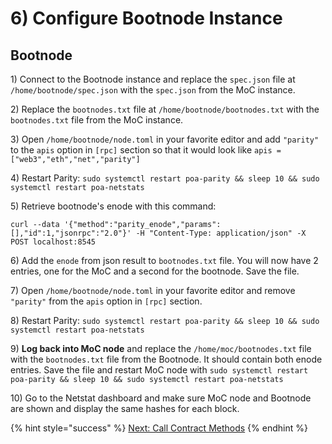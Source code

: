 # 6\) Configure Bootnode Instance

## Bootnode

1\)  Connect to the Bootnode instance and replace the `spec.json` file at `/home/bootnode/spec.json` with the `spec.json` from the MoC instance.

2\) Replace the `bootnodes.txt` file at `/home/bootnode/bootnodes.txt` with the `bootnodes.txt` file from the MoC instance.

3\) Open `/home/bootnode/node.toml` in your favorite editor and add `"parity"` to the `apis` option in `[rpc]` section so that it would look like `apis = ["web3","eth","net","parity"]`

4\) Restart Parity: `sudo systemctl restart poa-parity && sleep 10 && sudo systemctl restart poa-netstats`

5\) Retrieve bootnode's enode with this command:

```text
curl --data '{"method":"parity_enode","params":[],"id":1,"jsonrpc":"2.0"}' -H "Content-Type: application/json" -X POST localhost:8545
```

6\) Add the `enode` from json result to `bootnodes.txt` file. You will now have 2 entries, one for the MoC and a second for the bootnode. Save the file.

7\) Open `/home/bootnode/node.toml` in your favorite editor and remove `"parity"` from the `apis` option in `[rpc]` section.

8\) Restart Parity: `sudo systemctl restart poa-parity && sleep 10 && sudo systemctl restart poa-netstats`

9\) **Log back into MoC node** and replace the `/home/moc/bootnodes.txt` file with the `bootnodes.txt` file from the Bootnode. It should contain both enode entries. Save the file and restart MoC node with `sudo systemctl restart poa-parity && sleep 10 && sudo systemctl restart poa-netstats`

10\) Go to the Netstat dashboard and make sure MoC node and Bootnode are shown and display the same hashes for each block.

{% hint style="success" %}
[Next: Call Contract Methods](7-call-contract-methods-using-mycrypto.md) 
{% endhint %}



